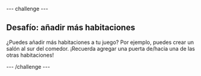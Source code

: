 --- challenge ---

## Desafío: añadir más habitaciones

¿Puedes añadir más habitaciones a tu juego? Por ejemplo, puedes crear un salón al sur del comedor. ¡Recuerda agregar una puerta de/hacia una de las otras habitaciones!

--- /challenge ---